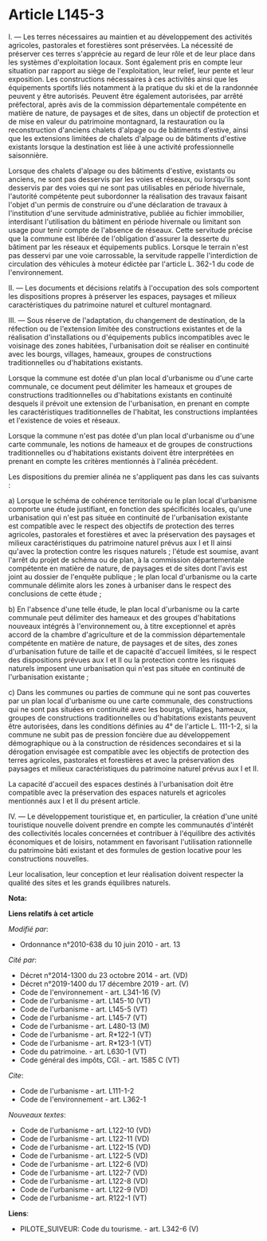 # Article L145-3

I. ― Les terres nécessaires au maintien et au développement des activités agricoles, pastorales et forestières sont
préservées. La nécessité de préserver ces terres s'apprécie au regard de leur rôle et de leur place dans les systèmes
d'exploitation locaux. Sont également pris en compte leur situation par rapport au siège de l'exploitation, leur relief, leur
pente et leur exposition. Les constructions nécessaires à ces activités ainsi que les équipements sportifs liés notamment à
la pratique du ski et de la randonnée peuvent y être autorisés. Peuvent être également autorisées, par arrêté préfectoral,
après avis de la commission départementale compétente en matière de nature, de paysages et de sites, dans un objectif de
protection et de mise en valeur du patrimoine montagnard, la restauration ou la reconstruction d'anciens chalets d'alpage ou
de bâtiments d'estive, ainsi que les extensions limitées de chalets d'alpage ou de bâtiments d'estive existants lorsque la
destination est liée à une activité professionnelle saisonnière. 

Lorsque des chalets d'alpage ou des bâtiments d'estive, existants ou anciens, ne sont pas desservis par les voies et réseaux,
ou lorsqu'ils sont desservis par des voies qui ne sont pas utilisables en période hivernale, l'autorité compétente peut
subordonner la réalisation des travaux faisant l'objet d'un permis de construire ou d'une déclaration de travaux à
l'institution d'une servitude administrative, publiée   au fichier immobilier, interdisant l'utilisation du bâtiment en
période hivernale ou limitant son usage pour tenir compte de l'absence de réseaux. Cette servitude précise que la commune est
libérée de l'obligation d'assurer la desserte du bâtiment par les réseaux et équipements publics. Lorsque le terrain n'est
pas desservi par une voie carrossable, la servitude rappelle l'interdiction de circulation des véhicules à moteur édictée par
l'article L. 362-1 du code de l'environnement. 

II. ― Les documents et décisions relatifs à l'occupation des sols comportent les dispositions propres à préserver les
espaces, paysages et milieux caractéristiques du patrimoine naturel et culturel montagnard. 

III. ― Sous réserve de l'adaptation, du changement de destination, de la réfection ou de l'extension limitée des
constructions existantes et de la réalisation d'installations ou d'équipements publics incompatibles avec le voisinage des
zones habitées, l'urbanisation doit se réaliser en continuité avec les bourgs, villages, hameaux, groupes de constructions
traditionnelles ou d'habitations existants. 

Lorsque la commune est dotée d'un plan local d'urbanisme ou d'une carte communale, ce document peut délimiter les hameaux et
groupes de constructions traditionnelles ou d'habitations existants en continuité desquels il prévoit une extension de
l'urbanisation, en prenant en compte les caractéristiques traditionnelles de l'habitat, les constructions implantées et
l'existence de voies et réseaux. 

Lorsque la commune n'est pas dotée d'un plan local d'urbanisme ou d'une carte communale, les notions de hameaux et de groupes
de constructions traditionnelles ou d'habitations existants doivent être interprétées en prenant en compte les critères
mentionnés à l'alinéa précédent. 

Les dispositions du premier alinéa ne s'appliquent pas dans les cas suivants : 

a) Lorsque le schéma de cohérence territoriale ou le plan local d'urbanisme comporte une étude justifiant, en fonction des
spécificités locales, qu'une urbanisation qui n'est pas située en continuité de l'urbanisation existante est compatible avec
le respect des objectifs de protection des terres agricoles, pastorales et forestières et avec la préservation des paysages
et milieux caractéristiques du patrimoine naturel prévus aux I et II ainsi qu'avec la protection contre les risques
naturels ; l'étude est soumise, avant l'arrêt du projet de schéma ou de plan, à la commission départementale compétente en
matière de nature, de paysages et de sites dont l'avis est joint au dossier de l'enquête publique ; le plan local d'urbanisme
ou la carte communale délimite alors les zones à urbaniser dans le respect des conclusions de cette étude ; 

b) En l'absence d'une telle étude, le plan local d'urbanisme ou la carte communale peut délimiter des hameaux et des groupes
d'habitations nouveaux intégrés à l'environnement ou, à titre exceptionnel et après accord de la chambre d'agriculture et de
la commission départementale compétente en matière de nature, de paysages et de sites, des zones d'urbanisation future de
taille et de capacité d'accueil limitées, si le respect des dispositions prévues aux I et II ou la protection contre les
risques naturels imposent une urbanisation qui n'est pas située en continuité de l'urbanisation existante ; 

c) Dans les communes ou parties de commune qui ne sont pas couvertes par un plan local d'urbanisme ou une carte communale,
des constructions qui ne sont pas situées en continuité avec les bourgs, villages, hameaux, groupes de constructions
traditionnelles ou d'habitations existants peuvent être autorisées, dans les conditions définies au 4° de l'article L.
111-1-2, si la commune ne subit pas de pression foncière due au développement démographique ou à la construction de
résidences secondaires et si la dérogation envisagée est compatible avec les objectifs de protection des terres agricoles,
pastorales et forestières et avec la préservation des paysages et milieux caractéristiques du patrimoine naturel prévus aux I
et II. 

La capacité d'accueil des espaces destinés à l'urbanisation doit être compatible avec la préservation des espaces naturels et
agricoles mentionnés aux I et II du présent article. 

IV. ― Le développement touristique et, en particulier, la création d'une unité touristique nouvelle doivent prendre en compte
les communautés d'intérêt des collectivités locales concernées et contribuer à l'équilibre des activités économiques et de
loisirs, notamment en favorisant l'utilisation rationnelle du patrimoine bâti existant et des formules de gestion locative
pour les constructions nouvelles. 

Leur localisation, leur conception et leur réalisation doivent respecter la qualité des sites et les grands équilibres
naturels.

**Nota:**



**Liens relatifs à cet article**

_Modifié par_:

  - Ordonnance n°2010-638 du 10 juin 2010 - art. 13

_Cité par_:

  - Décret n°2014-1300 du 23 octobre 2014 - art. (VD)
  - Décret n°2019-1400 du 17 décembre 2019 - art. (V)
  - Code de l'environnement - art. L341-16 (V)
  - Code de l'urbanisme - art. L145-10 (VT)
  - Code de l'urbanisme - art. L145-5 (VT)
  - Code de l'urbanisme - art. L145-7 (VT)
  - Code de l'urbanisme - art. L480-13 (M)
  - Code de l'urbanisme - art. R*122-1 (VT)
  - Code de l'urbanisme - art. R*123-1 (VT)
  - Code du patrimoine. - art. L630-1 (VT)
  - Code général des impôts, CGI. - art. 1585 C (VT)

_Cite_:

  - Code de l'urbanisme - art. L111-1-2
  - Code de l'environnement - art. L362-1

_Nouveaux textes_:

  - Code de l'urbanisme - art. L122-10 (VD)
  - Code de l'urbanisme - art. L122-11 (VD)
  - Code de l'urbanisme - art. L122-15 (VD)
  - Code de l'urbanisme - art. L122-5 (VD)
  - Code de l'urbanisme - art. L122-6 (VD)
  - Code de l'urbanisme - art. L122-7 (VD)
  - Code de l'urbanisme - art. L122-8 (VD)
  - Code de l'urbanisme - art. L122-9 (VD)
  - Code de l'urbanisme - art. R122-1 (VT)

**Liens**:

  - PILOTE_SUIVEUR: Code du tourisme. - art. L342-6 (V)
